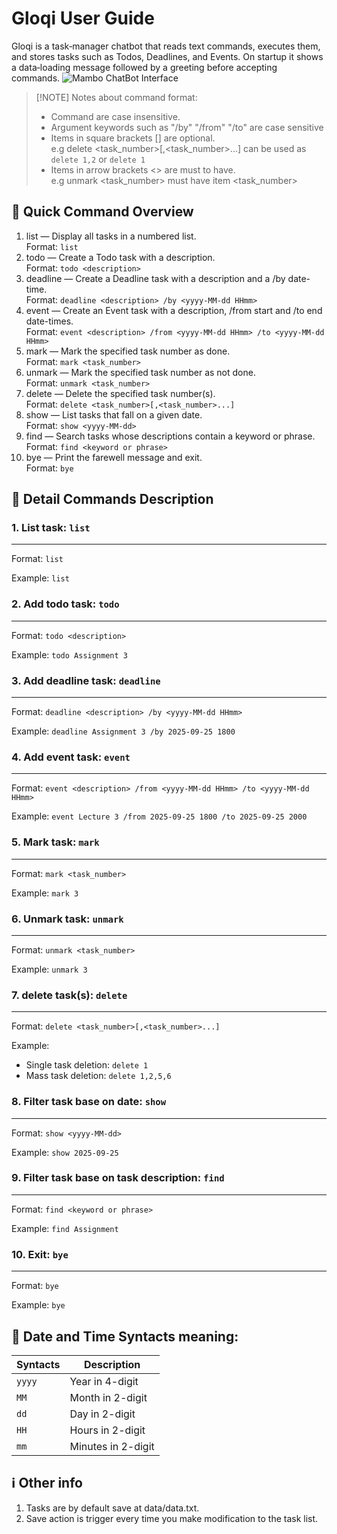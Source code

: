 # Gloqi User Guide

Gloqi is a task‑manager chatbot that reads text commands, executes them, and stores tasks such as Todos, Deadlines, and Events.
On startup it shows a data‑loading message followed by a greeting before accepting commands.
![Mambo ChatBot Interface](https://guogangquan.github.io/ip/Ui.png)

> [!NOTE] Notes about command format:
> * Command are case insensitive.
> * Argument keywords such as "/by" "/from" "/to" are case sensitive 
> * Items in square brackets [] are optional.</br>
> e.g delete <task_number>[,<task_number>...] can be used as ```delete 1,2``` or ```delete 1```
> * Items in arrow brackets <> are must to have.</br>
> e.g unmark <task_number> must have item <task_number> 

## 📜 Quick Command Overview
1. list — Display all tasks in a numbered list.  
Format: ```list```
2. todo — Create a Todo task with a description.  
Format: ```todo <description>```
3. deadline — Create a Deadline task with a description and a /by date-time.  
Format: ```deadline <description> /by <yyyy-MM-dd HHmm>```
4. event — Create an Event task with a description, /from start and /to end date-times.  
Format: ```event <description> /from <yyyy-MM-dd HHmm> /to <yyyy-MM-dd HHmm>```
5. mark — Mark the specified task number as done.  
Format: ```mark <task_number>```
6. unmark — Mark the specified task number as not done.  
Format: ```unmark <task_number>```
7. delete — Delete the specified task number(s).  
Format: ```delete <task_number>[,<task_number>...]```
8. show — List tasks that fall on a given date.  
Format: ```show <yyyy-MM-dd>```
9. find — Search tasks whose descriptions contain a keyword or phrase.  
Format: ```find <keyword or phrase>```
10. bye — Print the farewell message and exit.  
Format: ```bye```

## 📔 Detail Commands Description
### 1. List task: ```list```
---
Format: ```list```

Example: ```list```
### 2. Add todo task: ```todo```
---
Format: ```todo <description>```

Example: ```todo Assignment 3```
### 3. Add deadline task: ```deadline```
---
Format: ```deadline <description> /by <yyyy-MM-dd HHmm>```

Example: ```deadline Assignment 3 /by 2025-09-25 1800```
### 4. Add event task: ```event```
---
Format: ```event <description> /from <yyyy-MM-dd HHmm> /to <yyyy-MM-dd HHmm>```

Example: ```event Lecture 3 /from 2025-09-25 1800 /to 2025-09-25 2000```
### 5. Mark task: ```mark```
---
Format: ```mark <task_number>```

Example: ```mark 3```
### 6. Unmark task: ```unmark```
---
Format: ```unmark <task_number>```

Example: ```unmark 3```
### 7. delete task(s): ```delete```
---
Format: ```delete <task_number>[,<task_number>...]```

Example: 
* Single task deletion: ```delete 1```
* Mass task deletion: ```delete 1,2,5,6```

### 8. Filter task base on date: ```show```
---
Format: ```show <yyyy-MM-dd>```

Example: ```show 2025-09-25```
### 9. Filter task base on task description: ```find```
---
Format: ```find <keyword or phrase>```

Example: ```find Assignment```
### 10. Exit: ```bye```
---
Format: ```bye```

Example: ```bye```

## 📅 Date and Time Syntacts meaning:
| Syntacts                | Description            |
|-------------------------|------------------------|
| `yyyy`                  | Year in 4-digit        |
| `MM`                    | Month in 2-digit       |
| `dd`                    | Day in 2-digit         |
| `HH`                    | Hours in 2-digit       |
| `mm`                    | Minutes in 2-digit     |

## ℹ️ Other info
1. Tasks are by default save at data/data.txt.
2. Save action is trigger every time you make modification to the task list.
